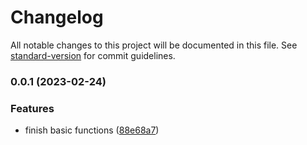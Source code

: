 # Changelog

All notable changes to this project will be documented in this file. See [standard-version](https://github.com/conventional-changelog/standard-version) for commit guidelines.

### 0.0.1 (2023-02-24)


### Features

* finish basic functions ([88e68a7](https://github.com/northwang-lucky/auto-release/commit/88e68a730d47b6d87f4095de3238b10ea5507c0d))
